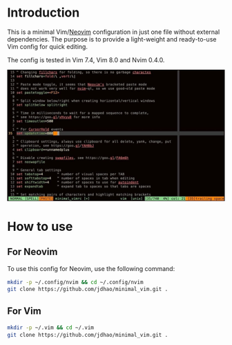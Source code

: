 # Introduction

This is a minimal Vim/[Neovim](https://github.com/neovim/neovim) configuration
in just one file without external dependencies. The purpose is to provide a
light-weight and ready-to-use Vim config for quick editing.

The config is tested in Vim 7.4, Vim 8.0 and Nvim 0.4.0.

<p align="center">
<img src="resources/vim_ui_look.jpg" width="600">
</p>


# How to use

## For Neovim

To use this config for Neovim, use the following command:

```bash
mkdir -p ~/.config/nvim && cd ~/.config/nvim
git clone https://github.com/jdhao/minimal_vim.git .
```

## For Vim

```bash
mkdir -p ~/.vim && cd ~/.vim
git clone https://github.com/jdhao/minimal_vim.git .
```
